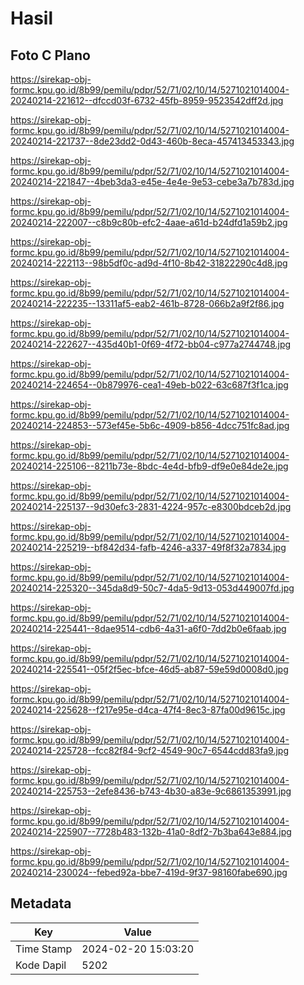# Hasil

## Foto C Plano

https://sirekap-obj-formc.kpu.go.id/8b99/pemilu/pdpr/52/71/02/10/14/5271021014004-20240214-221612--dfccd03f-6732-45fb-8959-9523542dff2d.jpg

https://sirekap-obj-formc.kpu.go.id/8b99/pemilu/pdpr/52/71/02/10/14/5271021014004-20240214-221737--8de23dd2-0d43-460b-8eca-457413453343.jpg

https://sirekap-obj-formc.kpu.go.id/8b99/pemilu/pdpr/52/71/02/10/14/5271021014004-20240214-221847--4beb3da3-e45e-4e4e-9e53-cebe3a7b783d.jpg

https://sirekap-obj-formc.kpu.go.id/8b99/pemilu/pdpr/52/71/02/10/14/5271021014004-20240214-222007--c8b9c80b-efc2-4aae-a61d-b24dfd1a59b2.jpg

https://sirekap-obj-formc.kpu.go.id/8b99/pemilu/pdpr/52/71/02/10/14/5271021014004-20240214-222113--98b5df0c-ad9d-4f10-8b42-31822290c4d8.jpg

https://sirekap-obj-formc.kpu.go.id/8b99/pemilu/pdpr/52/71/02/10/14/5271021014004-20240214-222235--13311af5-eab2-461b-8728-066b2a9f2f86.jpg

https://sirekap-obj-formc.kpu.go.id/8b99/pemilu/pdpr/52/71/02/10/14/5271021014004-20240214-222627--435d40b1-0f69-4f72-bb04-c977a2744748.jpg

https://sirekap-obj-formc.kpu.go.id/8b99/pemilu/pdpr/52/71/02/10/14/5271021014004-20240214-224654--0b879976-cea1-49eb-b022-63c687f3f1ca.jpg

https://sirekap-obj-formc.kpu.go.id/8b99/pemilu/pdpr/52/71/02/10/14/5271021014004-20240214-224853--573ef45e-5b6c-4909-b856-4dcc751fc8ad.jpg

https://sirekap-obj-formc.kpu.go.id/8b99/pemilu/pdpr/52/71/02/10/14/5271021014004-20240214-225106--8211b73e-8bdc-4e4d-bfb9-df9e0e84de2e.jpg

https://sirekap-obj-formc.kpu.go.id/8b99/pemilu/pdpr/52/71/02/10/14/5271021014004-20240214-225137--9d30efc3-2831-4224-957c-e8300bdceb2d.jpg

https://sirekap-obj-formc.kpu.go.id/8b99/pemilu/pdpr/52/71/02/10/14/5271021014004-20240214-225219--bf842d34-fafb-4246-a337-49f8f32a7834.jpg

https://sirekap-obj-formc.kpu.go.id/8b99/pemilu/pdpr/52/71/02/10/14/5271021014004-20240214-225320--345da8d9-50c7-4da5-9d13-053d449007fd.jpg

https://sirekap-obj-formc.kpu.go.id/8b99/pemilu/pdpr/52/71/02/10/14/5271021014004-20240214-225441--8dae9514-cdb6-4a31-a6f0-7dd2b0e6faab.jpg

https://sirekap-obj-formc.kpu.go.id/8b99/pemilu/pdpr/52/71/02/10/14/5271021014004-20240214-225541--05f2f5ec-bfce-46d5-ab87-59e59d0008d0.jpg

https://sirekap-obj-formc.kpu.go.id/8b99/pemilu/pdpr/52/71/02/10/14/5271021014004-20240214-225628--f217e95e-d4ca-47f4-8ec3-87fa00d9615c.jpg

https://sirekap-obj-formc.kpu.go.id/8b99/pemilu/pdpr/52/71/02/10/14/5271021014004-20240214-225728--fcc82f84-9cf2-4549-90c7-6544cdd83fa9.jpg

https://sirekap-obj-formc.kpu.go.id/8b99/pemilu/pdpr/52/71/02/10/14/5271021014004-20240214-225753--2efe8436-b743-4b30-a83e-9c6861353991.jpg

https://sirekap-obj-formc.kpu.go.id/8b99/pemilu/pdpr/52/71/02/10/14/5271021014004-20240214-225907--7728b483-132b-41a0-8df2-7b3ba643e884.jpg

https://sirekap-obj-formc.kpu.go.id/8b99/pemilu/pdpr/52/71/02/10/14/5271021014004-20240214-230024--febed92a-bbe7-419d-9f37-98160fabe690.jpg


## Metadata

| Key        | Value               |
| ---------- | ------------------- |
| Time Stamp | 2024-02-20 15:03:20 |
| Kode Dapil | 5202                |



